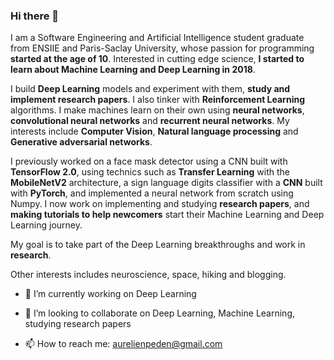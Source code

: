 ### Hi there 👋

I am a Software Engineering and Artificial Intelligence student graduate from ENSIIE and Paris-Saclay University, whose passion for programming **started at the age of 10**. Interested in cutting edge science, **I started to learn about Machine Learning and Deep Learning in 2018**.

I build **Deep Learning** models and experiment with them, **study and implement research papers**. I also tinker with **Reinforcement Learning** algorithms. I make machines learn on their own using **neural networks**, **convolutional neural networks** and **recurrent neural networks**. My interests include **Computer Vision**, **Natural language processing** and **Generative adversarial networks**.

I previously worked on a face mask detector using a CNN built with **TensorFlow 2.0**, using technics such as **Transfer Learning** with the **MobileNetV2** architecture, a sign language digits classifier with a **CNN** built with **PyTorch**, and implemented a neural network from scratch using Numpy. I now work on implementing and studying **research papers**, and **making tutorials to help newcomers** start their Machine Learning and Deep Learning journey.

My goal is to take part of the Deep Learning breakthroughs and work in **research**.

Other interests includes neuroscience, space, hiking and blogging.

<!--
Here are some ideas to get you started:
-->

- 🔭 I’m currently working on Deep Learning
<!--
- 🌱 I’m currently learning ...
-->
- 👯 I’m looking to collaborate on Deep Learning, Machine Learning, studying research papers
<!--
- 🤔 I’m looking for help with ...
-->
<!--
- 💬 Ask me about ...
-->
- 📫 How to reach me: aurelienpeden@gmail.com
<!--
-->
<!--
- 😄 Pronouns: ...
- ⚡ Fun fact: ...
-->
